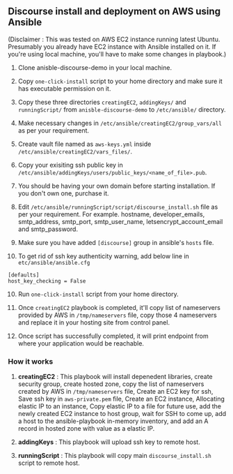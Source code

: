 ## Discourse install and deployment on AWS using Ansible


<dl>
<dt>(Disclaimer : This was tested on AWS EC2 instance running latest Ubuntu. Presumably you already have EC2 instance with Ansible installed on it. If you're using local machine, you'll have to make some changes in playbook.)</dt>
</dl>

1. Clone anisble-discourse-demo in your local machine.

2. Copy `one-click-install` script to your home directory and make sure it has executable permission on it.

3. Copy these three directories `creatingEC2`, `addingKeys/` and `runningScript/` from `anisble-discourse-demo` to `/etc/ansible/` directory.

4. Make necessary changes in `/etc/ansible/creatingEC2/group_vars/all` as per your requirement.

5. Create vault file named as `aws-keys.yml` inside `/etc/ansible/creatingEC2/vars_files/`.

6. Copy your exisiting ssh public key in `/etc/ansible/addingKeys/users/public_keys/<name_of_file>.pub`.

7. You should be having your own domain before starting installation. If you don't own one, purchase it.

8. Edit `/etc/ansible/runningScript/script/discourse_install.sh` file as per your requirement. For example. hostname, developer_emails, smtp_address, smtp_port, smtp_user_name, letsencrypt_account_email and smtp_password.

9. Make sure you have added `[discourse]` group in ansible's `hosts` file.

10. To get rid of ssh key authenticity warning, add below line in `etc/ansible/ansible.cfg`
```
[defaults]
host_key_checking = False
  ```
10. Run `one-click-install` script from your home directory.

11. Once `creatingEC2` playbook is completed, it'll copy list of nameservers provided by AWS in `/tmp/nameservers` file, copy those 4 nameservers and replace it in your hosting site from control panel.

12. Once script has successfully completed, it will print endpoint from where your application would be reachable.

### How it works

1. **creatingEC2** : This playbook will install depenedent libraries, create security group, create hosted zone, copy the list of nameservers created by AWS in `/tmp/nameservers` file, Create an EC2 key for ssh, Save ssh key in `aws-private.pem` file, Create an EC2 instance, Allocating elastic IP to an instance, Copy elastic IP to a file for future use, add the newly created EC2 instance to host group, wait for SSH to come up, add a host to the ansible-playbook in-memory inventory, and add an A record in hosted zone with value as a elastic IP.

2. **addingKeys** : This playbook will upload ssh key to remote host.

3. **runningScript** : This playbook will copy main `discourse_install.sh` script to remote host.
